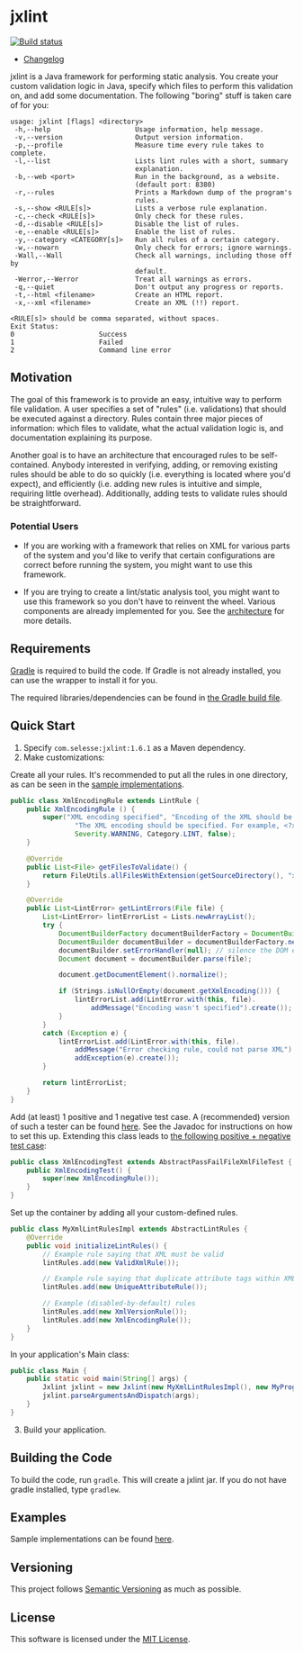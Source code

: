jxlint
======

[![Build status](https://travis-ci.org/selesse/jxlint.png)](https://travis-ci.org/selesse/jxlint)

- [Changelog](CHANGELOG.md)

jxlint is a Java framework for performing static analysis. You create your
custom validation logic in Java, specify which files to perform this
validation on, and add some documentation. The following "boring" stuff is
taken care of for you:

    usage: jxlint [flags] <directory>
     -h,--help                     Usage information, help message.
     -v,--version                  Output version information.
     -p,--profile                  Measure time every rule takes to complete.
     -l,--list                     Lists lint rules with a short, summary
                                   explanation.
     -b,--web <port>               Run in the background, as a website.
                                   (default port: 8380)
     -r,--rules                    Prints a Markdown dump of the program's
                                   rules.
     -s,--show <RULE[s]>           Lists a verbose rule explanation.
     -c,--check <RULE[s]>          Only check for these rules.
     -d,--disable <RULE[s]>        Disable the list of rules.
     -e,--enable <RULE[s]>         Enable the list of rules.
     -y,--category <CATEGORY[s]>   Run all rules of a certain category.
     -w,--nowarn                   Only check for errors; ignore warnings.
     -Wall,--Wall                  Check all warnings, including those off by
                                   default.
     -Werror,--Werror              Treat all warnings as errors.
     -q,--quiet                    Don't output any progress or reports.
     -t,--html <filename>          Create an HTML report.
     -x,--xml <filename>           Create an XML (!!) report.

    <RULE[s]> should be comma separated, without spaces.
    Exit Status:
    0                     Success
    1                     Failed
    2                     Command line error

Motivation
----------

The goal of this framework is to provide an easy, intuitive way to perform
file validation. A user specifies a set of "rules" (i.e. validations) that
should be executed against a directory. Rules contain three major pieces of
information: which files to validate, what the actual validation logic is, and
documentation explaining its purpose.

Another goal is to have an architecture that encouraged rules to be
self-contained. Anybody interested in verifying, adding, or removing existing
rules should be able to do so quickly (i.e. everything is located where you'd
expect), and efficiently (i.e. adding new rules is intuitive and simple,
requiring little overhead). Additionally, adding tests to validate rules
should be straightforward.

### Potential Users

* If you are working with a framework that relies on XML for various parts of
  the system and you'd like to verify that certain configurations are correct
  before running the system, you might want to use this framework.

* If you are trying to create a lint/static analysis tool, you might want
  to use this framework so you don't have to reinvent the wheel. Various
  components are already implemented for you. See the
  [architecture](doc/architecture.md) for more details.

Requirements
------------

[Gradle](http://gradle.org) is required to build the code. If Gradle is not
already installed, you can use the wrapper to install it for you.

The required libraries/dependencies can be found in
[the Gradle build file](build.gradle).

Quick Start
-----------

1. Specify `com.selesse:jxlint:1.6.1` as a Maven dependency.
2. Make customizations:

  Create all your rules. It's recommended to put all the rules in one directory,
  as can be seen in the [sample implementations](src/test/java/com/selesse/jxlint/samplerules).

  ```java
  public class XmlEncodingRule extends LintRule {
      public XmlEncodingRule () {
          super("XML encoding specified", "Encoding of the XML should be specified.",
                  "The XML encoding should be specified. For example, <?xml version=\"1.0\" encoding=\"UTF-8\"?>.",
                  Severity.WARNING, Category.LINT, false);
      }

      @Override
      public List<File> getFilesToValidate() {
          return FileUtils.allFilesWithExtension(getSourceDirectory(), "xml");
      }

      @Override
      public List<LintError> getLintErrors(File file) {
          List<LintError> lintErrorList = Lists.newArrayList();
          try {
              DocumentBuilderFactory documentBuilderFactory = DocumentBuilderFactory.newInstance();
              DocumentBuilder documentBuilder = documentBuilderFactory.newDocumentBuilder();
              documentBuilder.setErrorHandler(null); // silence the DOM error handler
              Document document = documentBuilder.parse(file);

              document.getDocumentElement().normalize();

              if (Strings.isNullOrEmpty(document.getXmlEncoding())) {
                  lintErrorList.add(LintError.with(this, file).
                      addMessage("Encoding wasn't specified").create());
              }
          }
          catch (Exception e) {
              lintErrorList.add(LintError.with(this, file).
                  addMessage("Error checking rule, could not parse XML").
                  addException(e).create());
          }

          return lintErrorList;
      }
  }
  ```

  Add (at least) 1 positive and 1 negative test case. A (recommended) version
  of such a tester can be found [here](src/test/java/com/selesse/jxlint/AbstractPassFailFileTest.java).
  See the Javadoc for instructions on how to set this up. Extending this class leads to
  [the following positive + negative test case](src/test/java/com/selesse/jxlint/samplerulestest/xml/XmlEncodingTest.java):

  ```java
  public class XmlEncodingTest extends AbstractPassFailFileXmlFileTest {
      public XmlEncodingTest() {
          super(new XmlEncodingRule());
      }
  }
  ```

  Set up the container by adding all your custom-defined rules.

  ```java
  public class MyXmlLintRulesImpl extends AbstractLintRules {
      @Override
      public void initializeLintRules() {
          // Example rule saying that XML must be valid
          lintRules.add(new ValidXmlRule());

          // Example rule saying that duplicate attribute tags within XML are bad
          lintRules.add(new UniqueAttributeRule());

          // Example (disabled-by-default) rules
          lintRules.add(new XmlVersionRule());
          lintRules.add(new XmlEncodingRule());
      }
  }
  ```

  In your application's Main class:

  ```java
  public class Main {
      public static void main(String[] args) {
          Jxlint jxlint = new Jxlint(new MyXmlLintRulesImpl(), new MyProgramSettings());
          jxlint.parseArgumentsAndDispatch(args);
      }
  }
  ```

3. Build your application.

Building the Code
-----------------

To build the code, run `gradle`. This will create a jxlint jar. If you do
not have gradle installed, type `gradlew`.

Examples
--------

Sample implementations can be found [here](src/test/java/com/selesse/jxlint/samplerules).

Versioning
----------

This project follows [Semantic Versioning](http://semver.org/) as much as
possible.

License
-------

This software is licensed under the [MIT License](http://en.wikipedia.org/wiki/MIT_License).

